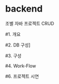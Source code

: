 # backend
조별 자바 프로젝트 CRUD

#1. 개요

#2. DB 구성]
<img srd="![ER다이어그램](https://github.com/sujeong-github/backend/assets/131344364/a742728f-4d1a-47cf-8472-e1e01b46a9c4)">


#3. 구성

#4. Work-Flow

#6. 프로젝트 시연

